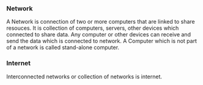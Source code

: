 ### Network 
A Network is connection of two or more computers that are linked to share resouces. It is collection of computers, servers, other devices which connected to share data. Any computer or other devices can receive and send the data which is connected to network.
A Computer which is not part of a network is called stand-alone computer.


### Internet 
Interconnected networks or collection of networks is internet.



